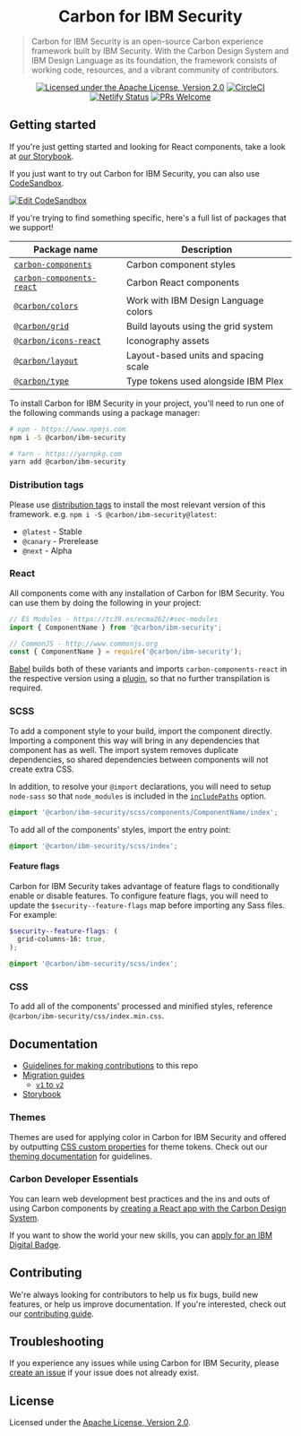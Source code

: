 <h1 align="center">Carbon for IBM Security</h1>

> Carbon for IBM Security is an open-source Carbon experience framework built by IBM Security. With the Carbon Design System and IBM Design Language as its foundation, the framework consists of working code, resources, and a vibrant community of contributors.

<span align="center">

[![Licensed under the Apache License, Version 2.0](https://img.shields.io/badge/license-Apache--2.0-blue.svg)](LICENSE)
[![CircleCI](https://circleci.com/gh/carbon-design-system/ibm-security.svg?style=shield)](https://circleci.com/gh/carbon-design-system/ibm-security)
[![Netlify Status](https://api.netlify.com/api/v1/badges/a22469a3-45b0-47af-97a6-99771a66e93a/deploy-status)](https://app.netlify.com/sites/ibm-security/deploys)
[![PRs Welcome](https://img.shields.io/badge/PRs-welcome-brightgreen.svg)](.github/CONTRIBUTING.md)

</span>

## Getting started

If you're just getting started and looking for React components, take a look at [our Storybook](https://ibm-security.carbondesignsystem.com).

If you just want to try out Carbon for IBM Security, you can also use
[CodeSandbox](https://codesandbox.io/s/codesandbox-u307t).

[![Edit CodeSandbox](https://codesandbox.io/static/img/play-codesandbox.svg)](https://codesandbox.io/s/codesandbox-u307t)

If you're trying to find something specific, here's a full list of packages that we support!

| Package name                                                                                             | Description                          |
| -------------------------------------------------------------------------------------------------------- | ------------------------------------ |
| [`carbon-components`](https://github.com/carbon-design-system/carbon/tree/master/packages/components)    | Carbon component styles              |
| [`carbon-components-react`](https://github.com/carbon-design-system/carbon/tree/master/packages/react)   | Carbon React components              |
| [`@carbon/colors`](https://github.com/carbon-design-system/carbon/tree/master/packages/colors)           | Work with IBM Design Language colors |
| [`@carbon/grid`](https://github.com/carbon-design-system/carbon/tree/master/packages/grid)               | Build layouts using the grid system  |
| [`@carbon/icons-react`](https://github.com/carbon-design-system/carbon/tree/master/packages/icons-react) | Iconography assets                   |
| [`@carbon/layout`](https://github.com/carbon-design-system/carbon/tree/master/packages/layout)           | Layout-based units and spacing scale |
| [`@carbon/type`](https://github.com/carbon-design-system/carbon/tree/master/packages/type)               | Type tokens used alongside IBM Plex  |

To install Carbon for IBM Security in your project, you'll need to run one of the following commands using a package manager:

```bash
# npm - https://www.npmjs.com
npm i -S @carbon/ibm-security

# Yarn - https://yarnpkg.com
yarn add @carbon/ibm-security
```

### Distribution tags

Please use [distribution tags](https://docs.npmjs.com/cli/dist-tag) to install the most relevant version of this framework. e.g. `npm i -S @carbon/ibm-security@latest`:

- `@latest` - Stable
- `@canary` - Prerelease
- `@next` - Alpha

### React

All components come with any installation of Carbon for IBM Security. You can use them by doing the following in your project:

```js
// ES Modules - https://tc39.es/ecma262/#sec-modules
import { ComponentName } from '@carbon/ibm-security';

// CommonJS - http://www.commonjs.org
const { ComponentName } = require('@carbon/ibm-security');
```

[Babel](https://babeljs.io) builds both of these variants and imports `carbon-components-react` in the respective version using a [plugin](https://github.com/carbon-design-system/ibm-security/blob/master/babel/carbon-imports.babel-plugin.js), so that no further transpilation is required.

### SCSS

To add a component style to your build, import the component directly. Importing a component this way will bring in any dependencies that component has as well. The import system removes duplicate dependencies, so shared dependencies between components will not create extra CSS.

In addition, to resolve your `@import` declarations, you will need to setup `node-sass` so that `node_modules` is included in the [`includePaths`](https://github.com/sass/node-sass#includepaths) option.

```scss
@import '@carbon/ibm-security/scss/components/ComponentName/index';
```

To add all of the components' styles, import the entry point:

```scss
@import '@carbon/ibm-security/scss/index';
```

#### Feature flags

Carbon for IBM Security takes advantage of feature flags to conditionally enable or disable features. To configure feature flags, you will need to update the `$security--feature-flags` map before importing any Sass files. For example:

```scss
$security--feature-flags: (
  grid-columns-16: true,
);

@import '@carbon/ibm-security/scss/index';
```

### CSS

To add all of the components' processed and minified styles, reference `@carbon/ibm-security/css/index.min.css`.

## Documentation

- [Guidelines for making contributions](.github/CONTRIBUTING.md) to this repo
- [Migration guides](docs/migration)
  - [`v1` to `v2`](docs/migration/migrate-to-2.x.md)
- [Storybook](docs/storybook.md)

### Themes

Themes are used for applying color in Carbon for IBM Security and offered by outputting [CSS custom properties](https://developer.mozilla.org/en-US/docs/Web/CSS/--*) for theme tokens. Check out our [theming documentation](docs/themes) for guidelines.

### Carbon Developer Essentials

You can learn web development best practices and the ins and outs of using Carbon components by [creating a React app with the Carbon Design System](https://www.carbondesignsystem.com/tutorial/react/overview).

If you want to show the world your new skills, you can [apply for an IBM Digital Badge](https://www.carbondesignsystem.com/tutorial/react/wrapping-up).

## Contributing

We're always looking for contributors to help us fix bugs, build new features, or help us improve documentation. If you're interested, check out our [contributing guide](/.github/CONTRIBUTING.md).

## Troubleshooting

If you experience any issues while using Carbon for IBM Security, please [create an issue](https://github.com/carbon-design-system/ibm-security/issues/new?labels=defect&template=BUG.md) if your issue does not already exist.

## License

Licensed under the [Apache License, Version 2.0](./LICENSE).
